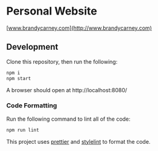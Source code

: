 # Personal Website

[www.brandycarney.com](http://www.brandycarney.com)

## Development

Clone this repository, then run the following:

```bash
npm i
npm start
```

A browser should open at http://localhost:8080/

### Code Formatting

Run the following command to lint all of the code:

```bash
npm run lint
```

This project uses [prettier](https://www.npmjs.com/package/prettier) and [stylelint](https://www.npmjs.com/package/stylelint) to format the code.
